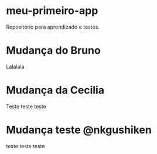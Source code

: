 # meu-primeiro-app
Repositório para aprendizado e testes.

# Mudança do Bruno
Lalalala

# Mudança da Cecilia
Teste teste teste

# Mudança teste @nkgushiken
teste teste teste